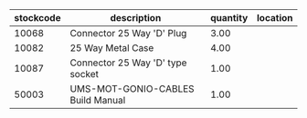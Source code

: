 |stockcode|description|quantity|location|
|---------|-----------|--------|--------|
|10068|Connector 25 Way 'D' Plug|3.00||
|10082|25 Way Metal Case|4.00||
|10087|Connector 25 Way 'D' type socket|1.00||
|50003|UMS-MOT-GONIO-CABLES Build Manual|1.00||
